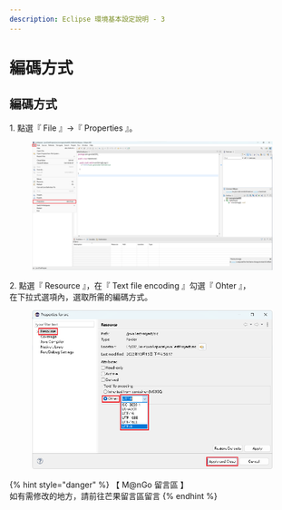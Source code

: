 ```yaml
---
description: Eclipse 環境基本設定說明 - 3
---
```


# 編碼方式

## 編碼方式

1\. 點選『 File 』->『 Properties 』。

<figure><img src="../../../../../../.gitbook/assets/0037.png" alt=""><figcaption></figcaption></figure>

2\. 點選『 Resource 』，在『 Text file encoding 』勾選『 Ohter 』，\
&#x20;   在下拉式選項內，選取所需的編碼方式。

<figure><img src="../../../../../../.gitbook/assets/0038.png" alt=""><figcaption></figcaption></figure>



{% hint style="danger" %}
【 M@nGo 留言區 】\
如有需修改的地方，請前往芒果留言區留言
{% endhint %}
